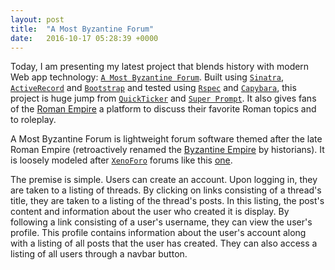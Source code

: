 ```yaml
---
layout: post
title:  "A Most Byzantine Forum"
date:   2016-10-17 05:28:39 +0000
---
```



Today, I am presenting my latest project that blends history with modern Web app technology: [`A Most Byzantine Forum`](https://github.com/lair001/a-most-byzantine-forum).  Built using [`Sinatra`](https://en.wikipedia.org/wiki/Sinatra_(software)), [`ActiveRecord`](http://guides.rubyonrails.org/active_record_basics.html) and [`Bootstrap`](https://en.wikipedia.org/wiki/Bootstrap_(front-end_framework)) and tested using [`Rspec`](https://en.wikipedia.org/wiki/RSpec) and [`Capybara`](https://en.wikipedia.org/wiki/Capybara_(software)), this project is huge jump from [`QuickTicker`](https://github.com/lair001/qticker) and [`Super Prompt`](https://github.com/lair001/super-prompt).  It also gives fans of the [Roman Empire](https://en.wikipedia.org/wiki/Roman_Empire) a platform to discuss their favorite Roman topics and to roleplay.

A Most Byzantine Forum is lightweight forum software themed after the late Roman Empire (retroactively renamed the [Byzantine Empire](https://en.wikipedia.org/wiki/Byzantine_Empire) by historians).  It is loosely modeled after [`XenoForo`](https://en.wikipedia.org/wiki/XenForo) forums like this [one](https://forum.paradoxplaza.com/forum/index.php).

The premise is simple.  Users can create an account.  Upon logging in, they are taken to a listing of threads.  By clicking on links consisting of a thread's title, they are taken to a listing of the thread's posts.  In this listing, the post's content and information about the user who created it is display.  By following a link consisting of a user's username, they can view the user's profile.  This profile contains information about the user's account along with a listing of all posts that the user has created.  They can also access a listing of all users through a navbar button.  
